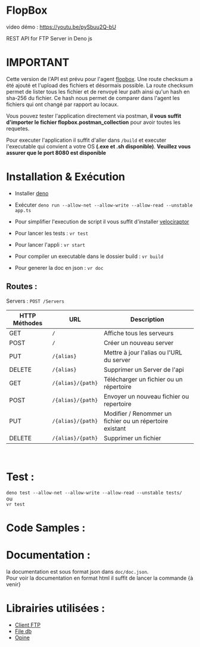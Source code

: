 # FlopBox

video démo : https://youtu.be/pySbuu2Q-bU

REST API for FTP Server in Deno js

# IMPORTANT 

Cette version de l'API est prévu pour l'agent [flopbox](https://gitlab-etu.fil.univ-lille1.fr/phu/flopbox-agent-fernandes-phu).
Une route checksum a été ajouté et l'upload des fichiers et désormais possible.
La route checksum permet de lister tous les fichier et de renvoyé leur path ainsi qu'un hash en sha-256 du fichier.
Ce hash nous permet de comparer dans l'agent les fichiers qui ont changé par rapport au locaux.

Vous pouvez tester l'application directement via postman, **il vous suffit d'importer le fichier flopbox.postman_collection** pour avoir toutes les requetes.

Pour executer l'application il suffit d'aller dans `/build` et executer l'executable qui convient a votre OS **(.exe et .sh disponible)**.
**Veuillez vous assurer que le port 8080 est disponible**

# Installation & Exécution

- Installer [deno](https://deno.land/#installation)

- Exécuter `deno run --allow-net --allow-write --allow-read --unstable app.ts`

- Pour simplifier l'execution de script il vous suffit d'installer [velociraptor](https://deno.land/x/velociraptor@1.0.0-beta.16#install) 

- Pour lancer les tests : `vr test`

- Pour lancer l'appli : `vr start`

- Pour compiler un executable dans le dossier build : `vr build` 

- Pour generer la doc en json : `vr doc` 

## Routes :

Servers :
 `POST /Servers`

| HTTP Méthodes     |URL    | Description|
|----------------|-------|----------|
|GET		 |  `/`                         | Affiche tous les serveurs |
|POST		 |  `/`                         | Créer un nouveau server |
|PUT		 |  `/{alias}`                  | Mettre à jour l'alias ou l'URL du server |
|DELETE		 |  `/{alias}`        | Supprimer un Server de l'api |
|GET		 |  `/{alias}/{path}`        | Télécharger un fichier ou un répertoire|
|POST		 |  `/{alias}/{path}`        | Envoyer un nouveau fichier ou repertoire |
|PUT		 |  `/{alias}/{path}`        | Modifier / Renommer un fichier ou un répertoire existant |
|DELETE		 |  `/{alias}/{path}`        | Supprimer un fichier |

<br>

# Test :

`deno test --allow-net --allow-write --allow-read --unstable tests/`
<br> ou 
<br> `vr test` 

# Code Samples :

# Documentation :

la documentation est sous format json dans `doc/doc.json`. <br>
Pour voir la documentation en format html il suffit de lancer la commande {à venir}

# Librairies utilisées :

- [Client FTP](https://deno.land/x/ftpc@v1.2.0/)
- [File db](https://deno.land/x/filedb/)
- [Opine](https://github.com/asos-craigmorten/opine)
